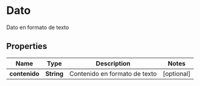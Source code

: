 

# Dato

Dato en formato de texto
## Properties

Name | Type | Description | Notes
------------ | ------------- | ------------- | -------------
**contenido** | **String** | Contenido en formato de texto |  [optional]



